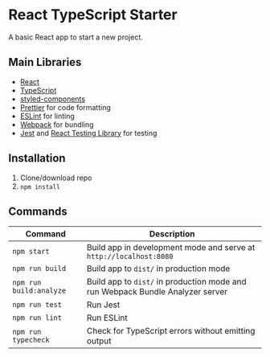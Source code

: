 # React TypeScript Starter

A basic React app to start a new project.

## Main Libraries

- [React](https://reactjs.org/)
- [TypeScript](https://www.typescriptlang.org/)
- [styled-components](https://styled-components.com/)
- [Prettier](https://prettier.io/) for code formatting
- [ESLint](https://eslint.org/) for linting
- [Webpack](https://webpack.js.org/) for bundling
- [Jest](https://jestjs.io/) and [React Testing Library](https://testing-library.com/react) for testing

## Installation

1. Clone/download repo
2. `npm install`

## Commands

| Command                 | Description                                                                    |
| ----------------------- | ------------------------------------------------------------------------------ |
| `npm start`             | Build app in development mode and serve at `http://localhost:8080`             |
| `npm run build`         | Build app to `dist/` in production mode                                        |
| `npm run build:analyze` | Build app to `dist/` in production mode and run Webpack Bundle Analyzer server |
| `npm run test`          | Run Jest                                                                       |
| `npm run lint`          | Run ESLint                                                                     |
| `npm run typecheck`     | Check for TypeScript errors without emitting output                            |
